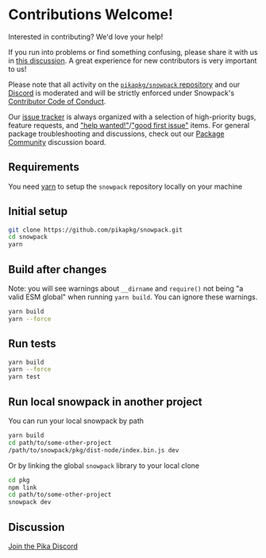 # Contributions Welcome!

Interested in contributing? We'd love your help!

If you run into problems or find something confusing, please share it with us in [this discussion](https://github.com/pikapkg/snowpack/discussions/958). A great experience for new contributors is very important to us!

Please note that all activity on the [`pikapkg/snowpack` repository](https://github.com/pikapkg/snowpack) and our [Discord](https://discord.gg/rS8SnRk) is moderated and will be strictly enforced under Snowpack's [Contributor Code of Conduct](CODE_OF_CONDUCT.md).

Our [issue tracker](https://github.com/pikapkg/snowpack/issues) is always organized with a selection of high-priority bugs, feature requests, and ["help wanted!"](https://github.com/pikapkg/snowpack/issues?q=is%3Aissue+is%3Aopen+label%3A%22help+wanted%22)/["good first issue"](https://github.com/pikapkg/snowpack/issues?q=is%3Aissue+is%3Aopen+label%3A%22good+first+issue%22) items. For general package troubleshooting and discussions, check out our [Package Community](https://www.pika.dev/npm/snowpack/discuss) discussion board.

## Requirements

You need [yarn](https://classic.yarnpkg.com/en/docs/install) to setup the `snowpack` repository locally on your machine

## Initial setup

```bash
git clone https://github.com/pikapkg/snowpack.git
cd snowpack
yarn
```

## Build after changes

Note: you will see warnings about `__dirname` and `require()` not being "a valid ESM global" when running `yarn build`. You can ignore these warnings.

```bash
yarn build
yarn --force
```

## Run tests

```bash
yarn build
yarn --force
yarn test
```

## Run local snowpack in another project

You can run your local snowpack by path

```bash
yarn build
cd path/to/some-other-project
/path/to/snowpack/pkg/dist-node/index.bin.js dev
```

Or by linking the global `snowpack` library to your local clone

```bash
cd pkg
npm link
cd path/to/some-other-project
snowpack dev
```

## Discussion

[Join the Pika Discord](https://discord.gg/rS8SnRk)
